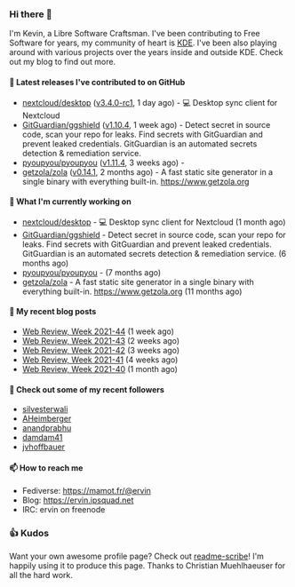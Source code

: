 ### Hi there 👋

I'm Kevin, a Libre Software Craftsman. I've been contributing to Free Software for years,
my community of heart is [KDE](https://kde.org). I've been also playing around with various
projects over the years inside and outside KDE. Check out my blog to find out more.

#### 🔭 Latest releases I've contributed to on GitHub

- [nextcloud/desktop](https://github.com/nextcloud/desktop) ([v3.4.0-rc1](https://github.com/nextcloud/desktop/releases/tag/v3.4.0-rc1), 1 day ago) - 💻 Desktop sync client for Nextcloud
- [GitGuardian/ggshield](https://github.com/GitGuardian/ggshield) ([v1.10.4](https://github.com/GitGuardian/ggshield/releases/tag/v1.10.4), 1 week ago) - Detect secret in source code, scan your repo for leaks. Find secrets with GitGuardian and prevent leaked credentials. GitGuardian is an automated secrets detection &amp; remediation service.
- [pyoupyou/pyoupyou](https://github.com/pyoupyou/pyoupyou) ([v1.11.4](https://github.com/pyoupyou/pyoupyou/releases/tag/v1.11.4), 3 weeks ago) - 
- [getzola/zola](https://github.com/getzola/zola) ([v0.14.1](https://github.com/getzola/zola/releases/tag/v0.14.1), 2 months ago) - A fast static site generator in a single binary with everything built-in. https://www.getzola.org

#### 🌱 What I'm currently working on

- [nextcloud/desktop](https://github.com/nextcloud/desktop) - 💻 Desktop sync client for Nextcloud (1 month ago)
- [GitGuardian/ggshield](https://github.com/GitGuardian/ggshield) - Detect secret in source code, scan your repo for leaks. Find secrets with GitGuardian and prevent leaked credentials. GitGuardian is an automated secrets detection &amp; remediation service. (6 months ago)
- [pyoupyou/pyoupyou](https://github.com/pyoupyou/pyoupyou) -  (7 months ago)
- [getzola/zola](https://github.com/getzola/zola) - A fast static site generator in a single binary with everything built-in. https://www.getzola.org (11 months ago)

#### 📜 My recent blog posts

- [Web Review, Week 2021-44](https://ervin.ipsquad.net/blog/2021/11/05/web-review-week-2021-44/) (1 week ago)
- [Web Review, Week 2021-43](https://ervin.ipsquad.net/blog/2021/10/29/web-review-week-2021-43/) (2 weeks ago)
- [Web Review, Week 2021-42](https://ervin.ipsquad.net/blog/2021/10/22/web-review-week-2021-42/) (3 weeks ago)
- [Web Review, Week 2021-41](https://ervin.ipsquad.net/blog/2021/10/15/web-review-week-2021-41/) (4 weeks ago)
- [Web Review, Week 2021-40](https://ervin.ipsquad.net/blog/2021/10/08/web-review-week-2021-40/) (1 month ago)

#### 👯 Check out some of my recent followers

- [silvesterwali](https://github.com/silvesterwali)
- [AHeimberger](https://github.com/AHeimberger)
- [anandprabhu](https://github.com/anandprabhu)
- [damdam41](https://github.com/damdam41)
- [jvhoffbauer](https://github.com/jvhoffbauer)

#### 📫 How to reach me

- Fediverse: https://mamot.fr/@ervin
- Blog: https://ervin.ipsquad.net
- IRC: ervin on freenode

### 👍 Kudos

Want your own awesome profile page? Check out [readme-scribe](https://github.com/muesli/readme-scribe)!
I'm happily using it to produce this page. Thanks to Christian Muehlhaeuser for all the hard work.

